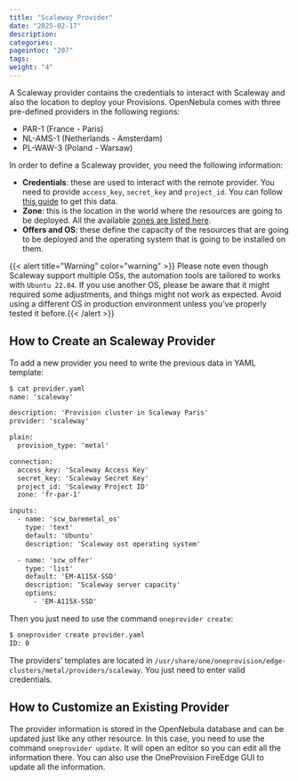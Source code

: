 ```yaml
---
title: "Scaleway Provider"
date: "2025-02-17"
description:
categories:
pageintoc: "207"
tags:
weight: "4"
---
```


<a id="scaleway-provider"></a>

<!--# Scaleway Provider -->

A Scaleway provider contains the credentials to interact with Scaleway and also the location to deploy your Provisions. OpenNebula comes with three pre-defined providers in the following regions:

* PAR-1 (France - Paris)
* NL-AMS-1 (Netherlands - Amsterdam)
* PL-WAW-3 (Poland - Warsaw)

In order to define a Scaleway provider, you need the following information:

* **Credentials**: these are used to interact with the remote provider. You need to provide `access_key`, `secret_key` and `project_id`. You can follow [this guide](https://www.scaleway.com/en/docs/identity-and-access-management/iam/how-to/create-api-keys//) to get this data.
* **Zone**: this is the location in the world where the resources are going to be deployed. All the available [zones are listed here](https://www.scaleway.com/en/docs/console/account/reference-content/products-availability/).
* **Offers and OS**: these define the capacity of the resources that are going to be deployed and the operating system that is going to be installed on them.

{{< alert title="Warning" color="warning" >}}
Please note even though Scaleway support multiple OSs, the automation tools are tailored to works with `Ubuntu 22.04`. If you use another OS, please be aware that it might required some adjustments, and things might not work as expected. Avoid using a different OS in production environment unless you’ve properly tested it before.{{< /alert >}} 

## How to Create an Scaleway Provider

To add a new provider you need to write the previous data in YAML template:

```default
$ cat provider.yaml
name: 'scaleway'

description: 'Provision cluster in Scaleway Paris'
provider: 'scaleway'

plain:
  provision_type: 'metal'

connection:
  access_key: 'Scaleway Access Key'
  secret_key: 'Scaleway Secret Key'
  project_id: 'Scaleway Project ID'
  zone: 'fr-par-1'

inputs:
  - name: 'scw_baremetal_os'
    type: 'text'
    default: 'Ubuntu'
    description: 'Scaleway ost operating system'

  - name: 'scw_offer'
    type: 'list'
    default: 'EM-A115X-SSD'
    description: 'Scaleway server capacity'
    options:
      - 'EM-A115X-SSD'
```

Then you just need to use the command `oneprovider create`:

```default
$ oneprovider create provider.yaml
ID: 0
```

The providers’ templates are located in `/usr/share/one/oneprovision/edge-clusters/metal/providers/scaleway`. You just need to enter valid credentials.

## How to Customize an Existing Provider

The provider information is stored in the OpenNebula database and can be updated just like any other resource. In this case, you need to use the command `oneprovider update`. It will open an editor so you can edit all the information there. You can also use the OneProvision FireEdge GUI to update all the information.
